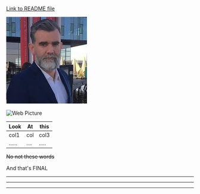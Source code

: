 
[Link to README file](README.md)


![Local Picture](MyBoyKarl.jpg)

![Web Picture](https://ichef.bbci.co.uk/news/736/cpsprodpb/050B/production/_103119210_lazytown2.jpg)


| Look | At | this|
| ---- | -- | ----|
| col1 | col| col3|
|......|....|.....|

~~No not these words~~

And that's FINAL
***
___

---
